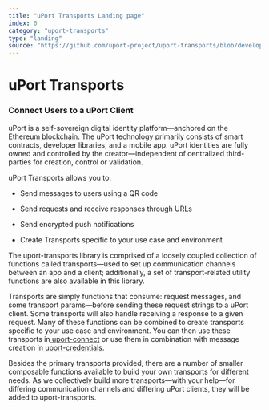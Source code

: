 ```yaml
---
title: "uPort Transports Landing page"
index: 0
category: "uport-transports"
type: "landing"
source: "https://github.com/uport-project/uport-transports/blob/develop/docs/index.md"
---
```



uPort Transports
================

### Connect Users to a uPort Client

uPort is a self-sovereign digital identity platform—anchored on the Ethereum blockchain. The uPort technology primarily consists of smart contracts, developer libraries, and a mobile app. uPort identities are fully owned and controlled by the creator—independent of centralized third-parties for creation, control or validation.

uPort Transports allows you to:

-   Send messages to users using a QR code

-   Send requests and receive responses through URLs

-   Send encrypted push notifications

-   Create Transports specific to your use case and environment

The uport-transports library is comprised of a loosely coupled collection of functions called transports&mdash;used to set up communication channels between an app and a client; additionally, a set of transport-related utility functions are also available in this library.

Transports are simply functions that consume: request messages, and some transport params&mdash;before sending these request strings to a uPort client. Some transports will also handle receiving a response to a given request. Many of these functions can be combined to create transports specific to your use case and environment. You can then use these transports in[  uport-connect](https://github.com/uport-project/uport-connect) or use them in combination with message creation in[  uport-credentials](https://github.com/uport-project/uport-credentials).

Besides the primary transports provided, there are a number of smaller composable functions available to build your own transports for different needs. As we collectively build more transports&mdash;with your help&mdash;for differing communication channels and differing uPort clients, they will be added to uport-transports.
